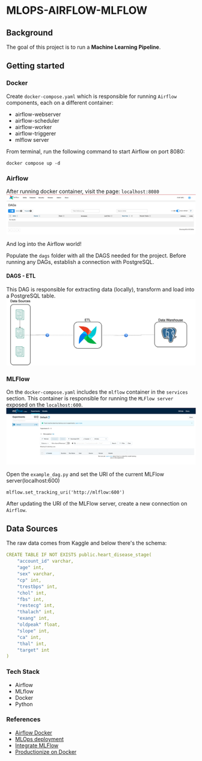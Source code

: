 # MLOPS-AIRFLOW-MLFLOW

## Background
The goal of this project is to run a **Machine Learning Pipeline**.

## Getting started

### Docker
Create `docker-compose.yaml` which is responsible for running `Airflow` components, each on a different container:
* airflow-webserver
* airflow-scheduler
* airflow-worker
* airflow-triggerer
* mlflow server

From terminal, run the following command to start Airflow on port 8080:
```
docker compose up -d
```

### Airflow
After running docker container, visit the page: `localhost:8080`
![img](docs/imgs/airflow_home.png)

And log into the Airflow world!

Populate the `dags` folder with all the DAGS needed for the project.
Before running any DAGs, establish a connection with PostgreSQL.

#### DAGS - ETL

This DAG is responsible for extracting data (locally), transform and load into a PostgreSQL table.
![img](docs/imgs/etl_workflow.drawio.png)


### MLFlow
On the `docker-compose.yaml` includes the `mlflow` container in the `services` section.
This container is responsible for running the `MLFlow server` exposed on the `localhost:600`.
![img](docs/imgs/mlflow_home.png)

Open the `example_dag.py` and set the URI of the current MLFlow server(localhost:600)
```
mlflow.set_tracking_uri('http://mlflow:600')
```

After updating the URI of the MLFlow server, create a new connection on `Airflow`.


## Data Sources
The raw data comes from Kaggle and below there's the schema:
```yaml
CREATE TABLE IF NOT EXISTS public.heart_disease_stage(
	"account_id" varchar,
    "age" int,
    "sex" varchar,
    "cp" int,
    "trestbps" int,
    "chol" int,
    "fbs" int,
    "restecg" int,
    "thalach" int,
    "exang" int,
    "oldpeak" float,
    "slope" int,
    "ca" int,
    "thal" int,
    "target" int
)

```


### Tech Stack
* Airflow
* MLflow
* Docker
* Python


### References
* [Airflow Docker](https://airflow.apache.org/docs/apache-airflow/stable/howto/docker-compose/index.html)
* [MLOps deployment](https://towardsdatascience.com/ml-model-deployment-strategies-72044b3c1410)
* [Integrate MLFlow](https://medium.com/@kaanboke/step-by-step-mlflow-implementations-a9872dd32d9b)
* [Productionize on Docker](https://medium.com/cometheartbeat/create-an-mlops-pipeline-with-github-and-docker-hub-in-minutes-4a1515b6a551)
